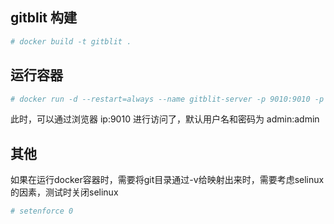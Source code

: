 ## gitblit 构建

```bash
# docker build -t gitblit .
```

## 运行容器
```bash
# docker run -d --restart=always --name gitblit-server -p 9010:9010 -p 29418:29418 -v /git:/git docker.io/2859413527/gitblit
```

此时，可以通过浏览器 ip:9010 进行访问了，默认用户名和密码为 admin:admin


## 其他
如果在运行docker容器时，需要将git目录通过-v给映射出来时，需要考虑selinux的因素，测试时关闭selinux
```bash
# setenforce 0
```

